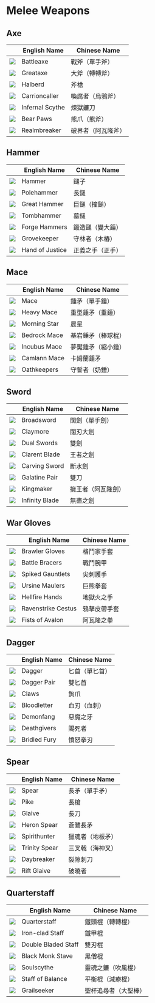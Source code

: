 # Melee Weapons

## Axe

|| English Name | Chinese Name |
|---|---|---|
| ![](../../img/ava/T8_MAIN_AXE@4) | Battleaxe | 戰斧（單手斧） |
| ![](../../img/ava/T8_2H_AXE@4) | Greataxe | 大斧（轉轉斧） |
| ![](../../img/ava/T8_2H_HALBERD@4) | Halberd | 斧槍 |
| ![](../../img/ava/T8_2H_HALBERD_MORGANA@4) | Carrioncaller | 喚腐者（烏鴉斧） |
| ![](../../img/ava/T8_2H_SCYTHE_HELL@4) | Infernal Scythe | 煉獄鐮刀 |
| ![](../../img/ava/T8_2H_DUALAXE_KEEPER@4) | Bear Paws | 熊爪（熊斧） |
| ![](../../img/ava/T8_2H_AXE_AVALON@4) | Realmbreaker | 破界者（阿瓦隆斧） |

## Hammer

|| English Name | Chinese Name |
|---|---|---|
| ![](../../img/ava/T8_MAIN_HAMMER@4) | Hammer | 鎚子 |
| ![](../../img/ava/T8_2H_POLEHAMMER@4) | Polehammer | 長鎚 |
| ![](../../img/ava/T8_2H_HAMMER@4) | Great Hammer | 巨鎚（撞鎚） |
| ![](../../img/ava/T8_2H_HAMMER_UNDEAD@4) | Tombhammer | 墓鎚 |
| ![](../../img/ava/T8_2H_DUALHAMMER_HELL@4) | Forge Hammers | 鍛造鎚（變大錘） |
| ![](../../img/ava/T8_2H_RAM_KEEPER@4) | Grovekeeper | 守林者（木樁） |
| ![](../../img/ava/T8_2H_HAMMER_AVALON@4) | Hand of Justice | 正義之手（正手） |

## Mace

|| English Name | Chinese Name |
|---|---|---|
| ![](../../img/ava/T8_MAIN_MACE@4) | Mace | 錘矛（單手錘） |
| ![](../../img/ava/T8_2H_MACE@4) | Heavy Mace | 重型錘矛（重錘） |
| ![](../../img/ava/T8_2H_FLAIL@4) | Morning Star | 晨星 |
| ![](../../img/ava/T8_MAIN_ROCKMACE_KEEPER@4) | Bedrock Mace | 基岩錘矛（棒球棍） |
| ![](../../img/ava/T8_MAIN_MACE_HELL@4) | Incubus Mace | 夢魘錘矛（縮小錘） |
| ![](../../img/ava/T8_2H_MACE_MORGANA@4) | Camlann Mace | 卡姆蘭錘矛 |
| ![](../../img/ava/T8_2H_DUALMACE_AVALON@4) | Oathkeepers | 守誓者（奶錘） |

## Sword

|| English Name | Chinese Name |
|---|---|---|
| ![](../../img/ava/T8_MAIN_SWORD@4) | Broadsword | 闊劍（單手劍） |
| ![](../../img/ava/T8_2H_CLAYMORE@4) | Claymore | 闊刃大劍 |
| ![](../../img/ava/T8_2H_DUALSWORD@4) | Dual Swords | 雙劍 |
| ![](../../img/ava/T8_MAIN_SCIMITAR_MORGANA@4) | Clarent Blade | 王者之劍 |
| ![](../../img/ava/T8_2H_CLEAVER_HELL@4) | Carving Sword | 斷水劍 |
| ![](../../img/ava/T8_2H_DUALSCIMITAR_UNDEAD@4) | Galatine Pair | 雙刀 |
| ![](../../img/ava/T8_2H_CLAYMORE_AVALON@4) | Kingmaker | 擁王者（阿瓦隆劍） |
| ![](../../img/ava/T8_MAIN_SWORD_CRYSTAL@4) | Infinity Blade | 無盡之劍 |

## War Gloves

|| English Name | Chinese Name |
|---|---|---|
| ![](../../img/ava/T8_2H_KNUCKLES_SET1@4) | Brawler Gloves | 格鬥家手套 |
| ![](../../img/ava/T8_2H_KNUCKLES_SET2@4) | Battle Bracers | 戰鬥腕甲 |
| ![](../../img/ava/T8_2H_KNUCKLES_SET3@4) | Spiked Gauntlets | 尖刺護手 |
| ![](../../img/ava/T8_2H_KNUCKLES_KEEPER@4) | Ursine Maulers | 巨熊拳套 |
| ![](../../img/ava/T8_2H_KNUCKLES_HELL@4) | Hellfire Hands | 地獄火之手 |
| ![](../../img/ava/T8_2H_KNUCKLES_MORGANA@4) | Ravenstrike Cestus | 鴉擊皮帶手套 |
| ![](../../img/ava/T8_2H_KNUCKLES_AVALON@4) | Fists of Avalon | 阿瓦隆之拳 |

## Dagger

|| English Name | Chinese Name |
|---|---|---|
| ![](../../img/ava/T8_MAIN_DAGGER@4) | Dagger | 匕首（單匕首） |
| ![](../../img/ava/T8_2H_DAGGERPAIR@4) | Dagger Pair | 雙匕首 |
| ![](../../img/ava/T8_2H_CLAWPAIR@4) | Claws | 鉤爪 |
| ![](../../img/ava/T8_MAIN_RAPIER_MORGANA@4) | Bloodletter | 血刃（血刺） |
| ![](../../img/ava/T8_MAIN_DAGGER_HELL@4) | Demonfang | 惡魔之牙 |
| ![](../../img/ava/T8_2H_DUALSICKLE_UNDEAD@4) | Deathgivers | 賜死者 |
| ![](../../img/ava/T8_2H_DAGGER_KATAR_AVALON@4) | Bridled Fury | 憤怒拳刃 |

## Spear

|| English Name | Chinese Name |
|---|---|---|
| ![](../../img/ava/T8_MAIN_SPEAR@4) | Spear | 長矛（單手矛） |
| ![](../../img/ava/T8_2H_SPEAR@4) | Pike | 長槍 |
| ![](../../img/ava/T8_2H_GLAIVE@4) | Glaive | 長刀 |
| ![](../../img/ava/T8_MAIN_SPEAR_KEEPER@4) | Heron Spear | 蒼鷺長矛 |
| ![](../../img/ava/T8_2H_HARPOON_HELL@4) | Spirithunter | 獵魂者（地板矛） |
| ![](../../img/ava/T8_2H_TRIDENT_UNDEAD@4) | Trinity Spear | 三叉戟（海神叉） |
| ![](../../img/ava/T8_MAIN_SPEAR_LANCE_AVALON@4) | Daybreaker | 裂隙刺刀 |
| ![](../../img/ava/T8_2H_GLAIVE_CRYSTAL@4) | Rift Glaive | 破曉者 |

## Quarterstaff

|| English Name | Chinese Name |
|---|---|---|
| ![](../../img/ava/T8_2H_QUARTERSTAFF@4) | Quarterstaff | 鐵頭棍（轉轉棍） |
| ![](../../img/ava/T8_2H_IRONCLADEDSTAFF@4) | Iron-clad Staff | 鐵甲棍 |
| ![](../../img/ava/T8_2H_DOUBLEBLADEDSTAFF@4) | Double Bladed Staff | 雙刃棍 |
| ![](../../img/ava/T8_2H_COMBATSTAFF_MORGANA@4) | Black Monk Stave | 黑僧棍 |
| ![](../../img/ava/T8_2H_TWINSCYTHE_HELL@4) | Soulscythe | 靈魂之鐮（吹風棍） |
| ![](../../img/ava/T8_2H_ROCKSTAFF_KEEPER@4) | Staff of Balance | 平衡棍（減療棍） |
| ![](../../img/ava/T8_2H_QUARTERSTAFF_AVALON@4) | Grailseeker | 聖杯追尋者（大聖棒） |